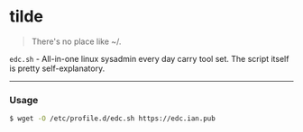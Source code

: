 # tilde

> There's no place like ~/.

`edc.sh` - All-in-one linux sysadmin every day carry tool set. The script itself is pretty self-explanatory.

---

### Usage

```sh
$ wget -O /etc/profile.d/edc.sh https://edc.ian.pub
```
